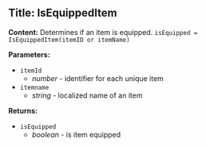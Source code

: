 ## Title: IsEquippedItem

**Content:**
Determines if an item is equipped.
`isEquipped = IsEquippedItem(itemID or itemName)`

**Parameters:**
- `itemId`
  - *number* - identifier for each unique item
- `itemname`
  - *string* - localized name of an item

**Returns:**
- `isEquipped`
  - *boolean* - is item equipped